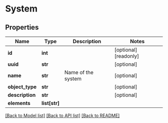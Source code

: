 # System

## Properties
Name | Type | Description | Notes
------------ | ------------- | ------------- | -------------
**id** | **int** |  | [optional] [readonly] 
**uuid** | **str** |  | [optional] 
**name** | **str** | Name of the system | [optional] 
**object_type** | **str** |  | [optional] 
**description** | **str** |  | [optional] 
**elements** | **list[str]** |  | 

[[Back to Model list]](../README.md#documentation-for-models) [[Back to API list]](../README.md#documentation-for-api-endpoints) [[Back to README]](../README.md)


